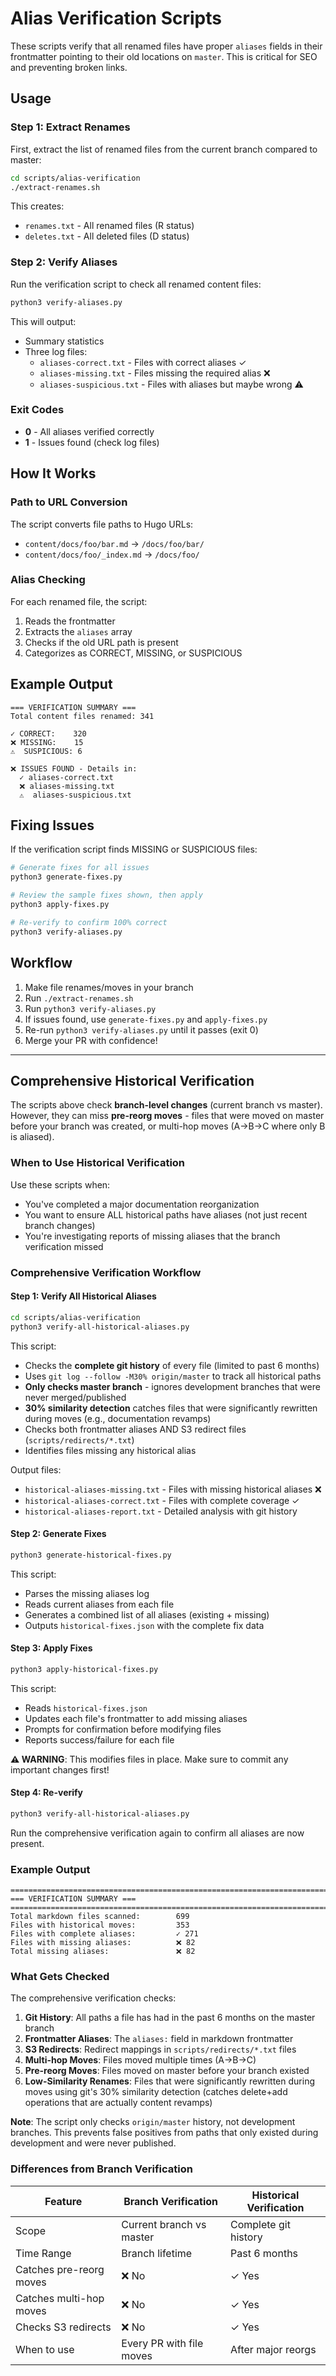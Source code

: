 # Alias Verification Scripts

These scripts verify that all renamed files have proper `aliases` fields in their frontmatter pointing to their old locations on `master`. This is critical for SEO and preventing broken links.

## Usage

### Step 1: Extract Renames

First, extract the list of renamed files from the current branch compared to master:

```bash
cd scripts/alias-verification
./extract-renames.sh
```

This creates:
- `renames.txt` - All renamed files (R status)
- `deletes.txt` - All deleted files (D status)

### Step 2: Verify Aliases

Run the verification script to check all renamed content files:

```bash
python3 verify-aliases.py
```

This will output:
- Summary statistics
- Three log files:
  - `aliases-correct.txt` - Files with correct aliases ✓
  - `aliases-missing.txt` - Files missing the required alias ❌
  - `aliases-suspicious.txt` - Files with aliases but maybe wrong ⚠️

### Exit Codes

- **0** - All aliases verified correctly
- **1** - Issues found (check log files)

## How It Works

### Path to URL Conversion

The script converts file paths to Hugo URLs:

- `content/docs/foo/bar.md` → `/docs/foo/bar/`
- `content/docs/foo/_index.md` → `/docs/foo/`

### Alias Checking

For each renamed file, the script:
1. Reads the frontmatter
2. Extracts the `aliases` array
3. Checks if the old URL path is present
4. Categorizes as CORRECT, MISSING, or SUSPICIOUS

## Example Output

```
=== VERIFICATION SUMMARY ===
Total content files renamed: 341

✓ CORRECT:    320
❌ MISSING:    15
⚠️  SUSPICIOUS: 6

❌ ISSUES FOUND - Details in:
  ✓ aliases-correct.txt
  ❌ aliases-missing.txt
  ⚠️  aliases-suspicious.txt
```

## Fixing Issues

If the verification script finds MISSING or SUSPICIOUS files:

```bash
# Generate fixes for all issues
python3 generate-fixes.py

# Review the sample fixes shown, then apply
python3 apply-fixes.py

# Re-verify to confirm 100% correct
python3 verify-aliases.py
```

## Workflow

1. Make file renames/moves in your branch
2. Run `./extract-renames.sh`
3. Run `python3 verify-aliases.py`
4. If issues found, use `generate-fixes.py` and `apply-fixes.py`
5. Re-run `python3 verify-aliases.py` until it passes (exit 0)
6. Merge your PR with confidence!

---

## Comprehensive Historical Verification

The scripts above check **branch-level changes** (current branch vs master). However, they can miss **pre-reorg moves** - files that were moved on master before your branch was created, or multi-hop moves (A→B→C where only B is aliased).

### When to Use Historical Verification

Use these scripts when:
- You've completed a major documentation reorganization
- You want to ensure ALL historical paths have aliases (not just recent branch changes)
- You're investigating reports of missing aliases that the branch verification missed

### Comprehensive Verification Workflow

#### Step 1: Verify All Historical Aliases

```bash
cd scripts/alias-verification
python3 verify-all-historical-aliases.py
```

This script:
- Checks the **complete git history** of every file (limited to past 6 months)
- Uses `git log --follow -M30% origin/master` to track all historical paths
- **Only checks master branch** - ignores development branches that were never merged/published
- **30% similarity detection** catches files that were significantly rewritten during moves (e.g., documentation revamps)
- Checks both frontmatter aliases AND S3 redirect files (`scripts/redirects/*.txt`)
- Identifies files missing any historical alias

Output files:
- `historical-aliases-missing.txt` - Files with missing historical aliases ❌
- `historical-aliases-correct.txt` - Files with complete coverage ✓
- `historical-aliases-report.txt` - Detailed analysis with git history

#### Step 2: Generate Fixes

```bash
python3 generate-historical-fixes.py
```

This script:
- Parses the missing aliases log
- Reads current aliases from each file
- Generates a combined list of all aliases (existing + missing)
- Outputs `historical-fixes.json` with the complete fix data

#### Step 3: Apply Fixes

```bash
python3 apply-historical-fixes.py
```

This script:
- Reads `historical-fixes.json`
- Updates each file's frontmatter to add missing aliases
- Prompts for confirmation before modifying files
- Reports success/failure for each file

**⚠️ WARNING**: This modifies files in place. Make sure to commit any important changes first!

#### Step 4: Re-verify

```bash
python3 verify-all-historical-aliases.py
```

Run the comprehensive verification again to confirm all aliases are now present.

### Example Output

```
================================================================================
=== VERIFICATION SUMMARY ===
================================================================================
Total markdown files scanned:        699
Files with historical moves:         353
Files with complete aliases:         ✓ 271
Files with missing aliases:          ❌ 82
Total missing aliases:               ❌ 82
```

### What Gets Checked

The comprehensive verification checks:
1. **Git History**: All paths a file has had in the past 6 months on the master branch
1. **Frontmatter Aliases**: The `aliases:` field in markdown frontmatter
1. **S3 Redirects**: Redirect mappings in `scripts/redirects/*.txt` files
1. **Multi-hop Moves**: Files moved multiple times (A→B→C)
1. **Pre-reorg Moves**: Files moved on master before your branch existed
1. **Low-Similarity Renames**: Files that were significantly rewritten during moves using git's 30% similarity detection (catches delete+add operations that are actually content revamps)

**Note**: The script only checks `origin/master` history, not development branches. This prevents false positives from paths that only existed during development and were never published.

### Differences from Branch Verification

| Feature | Branch Verification | Historical Verification |
|---------|-------------------|------------------------|
| Scope | Current branch vs master | Complete git history |
| Time Range | Branch lifetime | Past 6 months |
| Catches pre-reorg moves | ❌ No | ✓ Yes |
| Catches multi-hop moves | ❌ No | ✓ Yes |
| Checks S3 redirects | ❌ No | ✓ Yes |
| When to use | Every PR with file moves | After major reorgs |
